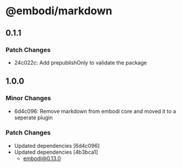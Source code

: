 # @embodi/markdown

## 0.1.1

### Patch Changes

- 24c022c: Add prepublishOnly to validate the package

## 1.0.0

### Minor Changes

- 6d4c096: Remove markdown from embodi core and moved it to a seperate plugin

### Patch Changes

- Updated dependencies [6d4c096]
- Updated dependencies [4b3bca1]
  - embodi@0.13.0
